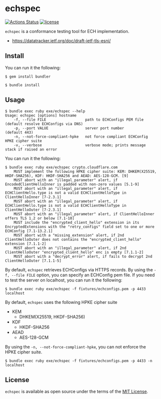 # echspec

[![Actions Status](https://github.com/thekuwayama/echspec/actions/workflows/ci.yml/badge.svg)](https://github.com/thekuwayama/echspec/actions/workflows/ci.yml)
[![license](https://img.shields.io/badge/license-MIT-brightgreen.svg)](https://raw.githubusercontent.com/thekuwayama/echspec/main/LICENSE.txt)

`echspec` is a conformance testing tool for ECH implementation.

- https://datatracker.ietf.org/doc/draft-ietf-tls-esni/

## Install

You can run it the following:

```sh-session
$ gem install bundler

$ bundle install
```

## Usage

```sh-session
$ bundle exec ruby exe/echspec --help
Usage: echspec [options] hostname
    -f, --file FILE                  path to ECHConfigs PEM file       (default resolve ECHConfigs via DNS)
    -p, --port VALUE                 server port number                (default 443)
    -n, --not-force-compliant-hpke   not force compliant ECHConfig HPKE cipher suite
    -v, --verbose                    verbose mode; prints message stack if raised an error
```

You can run it the following:

```sh-session
$ bundle exec ruby exe/echspec crypto.cloudflare.com
	MUST implement the following HPKE cipher suite: KEM: DHKEM(X25519, HKDF-SHA256), KDF: HKDF-SHA256 and AEAD: AES-128-GCM. [9]
	MUST abort with an "illegal_parameter" alert, if EncodedClientHelloInner is padded with non-zero values [5.1-9]
	MUST abort with an "illegal_parameter" alert, if ECHClientHello.type is not a valid ECHClientHelloType in ClientHelloInner [7-2.3.1]
	MUST abort with an "illegal_parameter" alert, if ECHClientHello.type is not a valid ECHClientHelloType in ClientHelloOuter [7-2.3.1]
	MUST abort with an "illegal_parameter" alert, if ClientHelloInner offers TLS 1.2 or below [7.1-10]
	MUST include the "encrypted_client_hello" extension in its EncryptedExtensions with the "retry_configs" field set to one or more ECHConfig [7.1-13.2.1]
	MUST abort with a "missing_extension" alert, if 2nd ClientHelloOuter does not contains the "encrypted_client_hello" extension [7.1.1-2]
	MUST abort with an "illegal_parameter" alert, if 2nd ClientHelloOuter "encrypted_client_hello" enc is empty [7.1.1-2]
	MUST abort with a "decrypt_error" alert, if fails to decrypt 2nd ClientHelloOuter [7.1.1-5]
```

By default, `echspec` retrieves ECHConfigs via HTTPS records. By using the `-f, --file FILE` option, you can specify an ECHConfig pem file. If you need to test the server on localhost, you can run it the following:

```sh-session
$ bundle exec ruby exe/echspec -f fixtures/echconfigs.pem -p 4433 localhost
```

By default, `echspec` uses the following HPKE cipher suite

- KEM
  - DHKEM(X25519, HKDF-SHA256)
- KDF
  - HKDF-SHA256
- AEAD
  - AES-128-GCM

By using the `-n, --not-force-compliant-hpke`, you can not enforce the HPKE cipher suite.

```sh-session
$ bundle exec ruby exe/echspec -f fixtures/echconfigs.pem -p 4433 -n localhost
```

## License

`echspec` is available as open source under the terms of the [MIT License](http://opensource.org/licenses/MIT).
